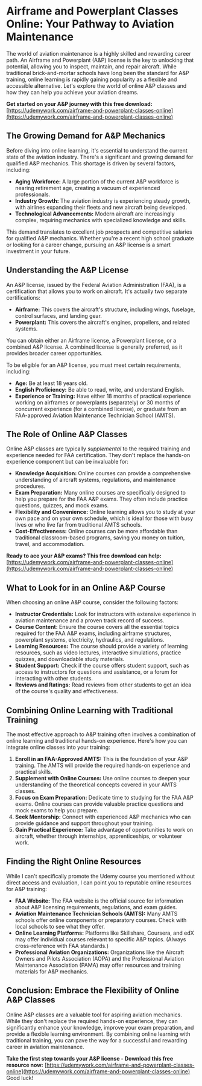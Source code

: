 # Airframe and Powerplant Classes Online: Your Pathway to Aviation Maintenance

The world of aviation maintenance is a highly skilled and rewarding career path. An Airframe and Powerplant (A&P) license is the key to unlocking that potential, allowing you to inspect, maintain, and repair aircraft. While traditional brick-and-mortar schools have long been the standard for A&P training, online learning is rapidly gaining popularity as a flexible and accessible alternative. Let's explore the world of online A&P classes and how they can help you achieve your aviation dreams.

**Get started on your A&P journey with this free download:** [https://udemywork.com/airframe-and-powerplant-classes-online](https://udemywork.com/airframe-and-powerplant-classes-online)

## The Growing Demand for A&P Mechanics

Before diving into online learning, it's essential to understand the current state of the aviation industry. There's a significant and growing demand for qualified A&P mechanics. This shortage is driven by several factors, including:

*   **Aging Workforce:** A large portion of the current A&P workforce is nearing retirement age, creating a vacuum of experienced professionals.
*   **Industry Growth:** The aviation industry is experiencing steady growth, with airlines expanding their fleets and new aircraft being developed.
*   **Technological Advancements:** Modern aircraft are increasingly complex, requiring mechanics with specialized knowledge and skills.

This demand translates to excellent job prospects and competitive salaries for qualified A&P mechanics. Whether you're a recent high school graduate or looking for a career change, pursuing an A&P license is a smart investment in your future.

## Understanding the A&P License

An A&P license, issued by the Federal Aviation Administration (FAA), is a certification that allows you to work on aircraft. It's actually two separate certifications:

*   **Airframe:** This covers the aircraft's structure, including wings, fuselage, control surfaces, and landing gear.
*   **Powerplant:** This covers the aircraft's engines, propellers, and related systems.

You can obtain either an Airframe license, a Powerplant license, or a combined A&P license. A combined license is generally preferred, as it provides broader career opportunities.

To be eligible for an A&P license, you must meet certain requirements, including:

*   **Age:** Be at least 18 years old.
*   **English Proficiency:** Be able to read, write, and understand English.
*   **Experience or Training:** Have either 18 months of practical experience working on airframes or powerplants (separately) or 30 months of concurrent experience (for a combined license), *or* graduate from an FAA-approved Aviation Maintenance Technician School (AMTS).

## The Role of Online A&P Classes

Online A&P classes are typically *supplemental* to the required training and experience needed for FAA certification. They don't replace the hands-on experience component but can be invaluable for:

*   **Knowledge Acquisition:** Online courses can provide a comprehensive understanding of aircraft systems, regulations, and maintenance procedures.
*   **Exam Preparation:** Many online courses are specifically designed to help you prepare for the FAA A&P exams. They often include practice questions, quizzes, and mock exams.
*   **Flexibility and Convenience:** Online learning allows you to study at your own pace and on your own schedule, which is ideal for those with busy lives or who live far from traditional AMTS schools.
*   **Cost-Effectiveness:** Online courses can be more affordable than traditional classroom-based programs, saving you money on tuition, travel, and accommodation.

**Ready to ace your A&P exams? This free download can help:** [https://udemywork.com/airframe-and-powerplant-classes-online](https://udemywork.com/airframe-and-powerplant-classes-online)

## What to Look for in an Online A&P Course

When choosing an online A&P course, consider the following factors:

*   **Instructor Credentials:** Look for instructors with extensive experience in aviation maintenance and a proven track record of success.
*   **Course Content:** Ensure the course covers all the essential topics required for the FAA A&P exams, including airframe structures, powerplant systems, electricity, hydraulics, and regulations.
*   **Learning Resources:** The course should provide a variety of learning resources, such as video lectures, interactive simulations, practice quizzes, and downloadable study materials.
*   **Student Support:** Check if the course offers student support, such as access to instructors for questions and assistance, or a forum for interacting with other students.
*   **Reviews and Ratings:** Read reviews from other students to get an idea of the course's quality and effectiveness.

## Combining Online Learning with Traditional Training

The most effective approach to A&P training often involves a combination of online learning and traditional hands-on experience. Here's how you can integrate online classes into your training:

1.  **Enroll in an FAA-Approved AMTS:** This is the foundation of your A&P training. The AMTS will provide the required hands-on experience and practical skills.
2.  **Supplement with Online Courses:** Use online courses to deepen your understanding of the theoretical concepts covered in your AMTS classes.
3.  **Focus on Exam Preparation:** Dedicate time to studying for the FAA A&P exams. Online courses can provide valuable practice questions and mock exams to help you prepare.
4.  **Seek Mentorship:** Connect with experienced A&P mechanics who can provide guidance and support throughout your training.
5.  **Gain Practical Experience:** Take advantage of opportunities to work on aircraft, whether through internships, apprenticeships, or volunteer work.

## Finding the Right Online Resources

While I can't specifically promote the Udemy course you mentioned without direct access and evaluation, I can point you to reputable online resources for A&P training:

*   **FAA Website:** The FAA website is the official source for information about A&P licensing requirements, regulations, and exam guides.
*   **Aviation Maintenance Technician Schools (AMTS):** Many AMTS schools offer online components or preparatory courses. Check with local schools to see what they offer.
*   **Online Learning Platforms:** Platforms like Skillshare, Coursera, and edX may offer individual courses relevant to specific A&P topics. (Always cross-reference with FAA standards.)
*   **Professional Aviation Organizations:** Organizations like the Aircraft Owners and Pilots Association (AOPA) and the Professional Aviation Maintenance Association (PAMA) may offer resources and training materials for A&P mechanics.

## Conclusion: Embrace the Flexibility of Online A&P Classes

Online A&P classes are a valuable tool for aspiring aviation mechanics. While they don't replace the required hands-on experience, they can significantly enhance your knowledge, improve your exam preparation, and provide a flexible learning environment. By combining online learning with traditional training, you can pave the way for a successful and rewarding career in aviation maintenance.

**Take the first step towards your A&P license - Download this free resource now:** [https://udemywork.com/airframe-and-powerplant-classes-online](https://udemywork.com/airframe-and-powerplant-classes-online) Good luck!
